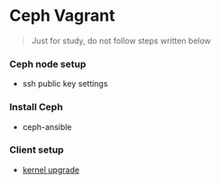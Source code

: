 # Ceph Vagrant

> Just for study, do not follow steps written below

### Ceph node setup
- ssh public key settings

### Install Ceph
- ceph-ansible

### Client setup
- [kernel upgrade](https://www.howtoforge.com/tutorial/how-to-upgrade-kernel-in-centos-7-server/)
